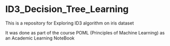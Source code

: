 # ID3_Decision_Tree_Learning
This is a repository for Exploring ID3 algorithm on iris dataset

It was done as part of the course POML (Principles of Machine Learning) as an Academic Learning NoteBook
